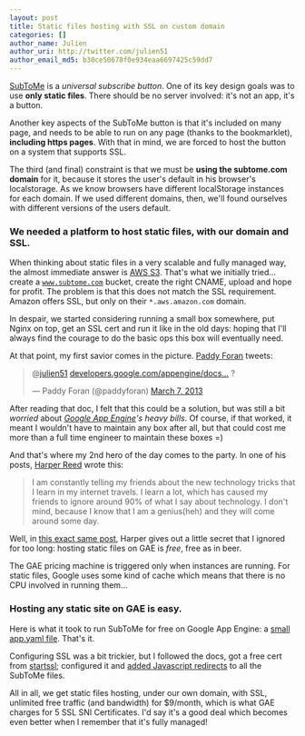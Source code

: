 ```yaml
---
layout: post
title: Static files hosting with SSL on custom domain
categories: []
author_name: Julien
author_uri: http://twitter.com/julien51
author_email_md5: b30ce50678f0e934eaa6697425c59dd7
---
```


[SubToMe](http://www.subtome.com/) is a *universal subscribe button*. One of its key design goals was to use **only static files**. There should be no server involved: it's not an app, it's a button.

Another key aspects of the SubToMe button is that it's included on many page, and needs to be able to run on any page (thanks to the bookmarklet), **including https pages**. With that in mind, we are forced
to host the button on a system that supports SSL.

The third (and final) constraint is that we must be **using the subtome.com domain** for it, because it stores the user's default in his browser's localstorage. As we know browsers have different localStorage instances for each domain. If we used different domains, then, we'll found ourselves with different versions of the users default.

### We needed a platform to host static files, with our domain and SSL.


When thinking about static files in a very scalable and fully managed way, the almost immediate answer is [AWS S3](http://aws.amazon.com/s3/). That's what we initially tried... create a <code>www.subtome.com</code> bucket, create the right CNAME, upload and hope for profit. The problem is that this does not match the SSL requirement. Amazon offers SSL, but only on their <code>*.aws.amazon.com</code> domain. 

In despair, we started considering running a small box somewhere, put Nginx on top, get an SSL cert and run it like in the old days: hoping that I'll always find the courage to do the basic ops this box will eventually need.

At that point, my first savior comes in the picture. [Paddy Foran](http://paddy.io/) tweets:

<blockquote class="twitter-tweet">
  <p>@<a href="https://twitter.com/julien51">julien51</a> <a href="https://t.co/uSizmul6Cf" title="https://developers.google.com/appengine/docs/ssl">developers.google.com/appengine/docs…</a> ?</p>&mdash; Paddy Foran (@paddyforan) <a href="https://twitter.com/paddyforan/status/309611169071652865">March 7, 2013</a>
</blockquote>

<script src="https://platform.twitter.com/widgets.js">
</script>

After reading that doc, I felt that this could be a solution, but was still a bit *worried* about *[Google App Engine](https://developers.google.com/appengine/)'s heavy bills*. Of course, if that worked, it meant I wouldn't have to maintain any box after all, but that could cost me more than a full time engineer to maintain these boxes =)

And that's where my 2nd hero of the day comes to the party. In one of his posts, [Harper Reed](https://harperreed.org/) wrote this:

> I am constantly telling my friends about the new technology tricks that I learn in my internet travels. I learn a lot, which has caused my friends to ignore around 90% of what I say about technology. I don't mind, because I know that I am a genius(heh) and they will come around some day.

Well, in [this exact same post](https://www.nata2.org/2011/01/26/how-to-use-app-engine-to-host-static-sites-for-free), Harper gives out a little secret that I ignored for too long: hosting static files on GAE is *free*, free as in beer.

The GAE pricing machine is triggered only when instances are running. For static files, Google uses some kind of cache which means that there is no CPU involved in running them... 

### Hosting any static site on GAE is easy.

Here is what it took to run SubToMe for free on Google App Engine: a [small app.yaml file](https://github.com/superfeedr/subtome/blob/master/app.yaml). That's it.

Configuring SSL was a bit trickier, but I followed the docs, got a free cert from [startssl](http://www.startssl.com/); configured it and [added Javascript redirects](https://github.com/superfeedr/subtome/blob/master/index.html#L64) to all the SubToMe files.

All in all, we get static files hosting, under our own domain, with SSL, unlimited free traffic (and bandwidth) for $9/month, which is what GAE charges for 5 SSL SNI Certificates. I'd say it's a good deal which becomes even better when I remember that it's fully managed!


